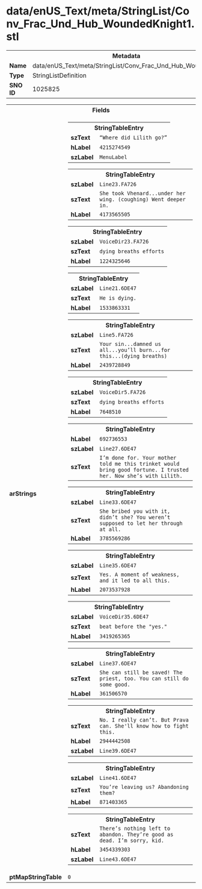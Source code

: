 <h1>data/enUS_Text/meta/StringList/Conv_Frac_Und_Hub_WoundedKnight1.stl</h1><table><tr><th colspan="100%">Metadata</th></tr><tr><td><b>Name</b></td><td>data/enUS_Text/meta/StringList/Conv_Frac_Und_Hub_WoundedKnight1.stl</td></tr><tr><td><b>Type</b></td><td>StringListDefinition</td></tr><tr><td><b>SNO ID</b></td><td>1025825</td></tr></table>

<table><tr><th colspan="100%">Fields</th></tr><tr><td><b>arStrings</b></td><td><table><tr><th colspan="100%">StringTableEntry</th></tr><tr><td><b>szText</b></td><td><code>“Where did Lilith go?”</code></td></tr><tr><td><b>hLabel</b></td><td><code>4215274549</code></td></tr><tr><td><b>szLabel</b></td><td><code>MenuLabel</code></td></tr></table>


<table><tr><th colspan="100%">StringTableEntry</th></tr><tr><td><b>szLabel</b></td><td><code>Line23.FA726</code></td></tr><tr><td><b>szText</b></td><td><code>She took Vhenard...under her wing. (coughing) Went deeper in.</code></td></tr><tr><td><b>hLabel</b></td><td><code>4173565505</code></td></tr></table>


<table><tr><th colspan="100%">StringTableEntry</th></tr><tr><td><b>szLabel</b></td><td><code>VoiceDir23.FA726</code></td></tr><tr><td><b>szText</b></td><td><code>dying breaths efforts</code></td></tr><tr><td><b>hLabel</b></td><td><code>1224325646</code></td></tr></table>


<table><tr><th colspan="100%">StringTableEntry</th></tr><tr><td><b>szLabel</b></td><td><code>Line21.6DE47</code></td></tr><tr><td><b>szText</b></td><td><code>He is dying.</code></td></tr><tr><td><b>hLabel</b></td><td><code>1533863331</code></td></tr></table>


<table><tr><th colspan="100%">StringTableEntry</th></tr><tr><td><b>szLabel</b></td><td><code>Line5.FA726</code></td></tr><tr><td><b>szText</b></td><td><code>Your sin...damned us all...you’ll burn...for this...(dying breaths)</code></td></tr><tr><td><b>hLabel</b></td><td><code>2439728849</code></td></tr></table>


<table><tr><th colspan="100%">StringTableEntry</th></tr><tr><td><b>szLabel</b></td><td><code>VoiceDir5.FA726</code></td></tr><tr><td><b>szText</b></td><td><code>dying breaths efforts</code></td></tr><tr><td><b>hLabel</b></td><td><code>7648510</code></td></tr></table>


<table><tr><th colspan="100%">StringTableEntry</th></tr><tr><td><b>hLabel</b></td><td><code>692736553</code></td></tr><tr><td><b>szLabel</b></td><td><code>Line27.6DE47</code></td></tr><tr><td><b>szText</b></td><td><code>I’m done for. Your mother told me this trinket would bring good fortune. I trusted her. Now she’s with Lilith.</code></td></tr></table>


<table><tr><th colspan="100%">StringTableEntry</th></tr><tr><td><b>szLabel</b></td><td><code>Line33.6DE47</code></td></tr><tr><td><b>szText</b></td><td><code>She bribed you with it, didn’t she? You weren’t supposed to let her through at all.</code></td></tr><tr><td><b>hLabel</b></td><td><code>3785569286</code></td></tr></table>


<table><tr><th colspan="100%">StringTableEntry</th></tr><tr><td><b>szLabel</b></td><td><code>Line35.6DE47</code></td></tr><tr><td><b>szText</b></td><td><code>Yes. A moment of weakness, and it led to all this.</code></td></tr><tr><td><b>hLabel</b></td><td><code>2073537928</code></td></tr></table>


<table><tr><th colspan="100%">StringTableEntry</th></tr><tr><td><b>szLabel</b></td><td><code>VoiceDir35.6DE47</code></td></tr><tr><td><b>szText</b></td><td><code>beat before the "yes."</code></td></tr><tr><td><b>hLabel</b></td><td><code>3419265365</code></td></tr></table>


<table><tr><th colspan="100%">StringTableEntry</th></tr><tr><td><b>szLabel</b></td><td><code>Line37.6DE47</code></td></tr><tr><td><b>szText</b></td><td><code>She can still be saved! The priest, too. You can still do some good.</code></td></tr><tr><td><b>hLabel</b></td><td><code>361506570</code></td></tr></table>


<table><tr><th colspan="100%">StringTableEntry</th></tr><tr><td><b>szText</b></td><td><code>No. I really can’t. But Prava can. She'll know how to fight this.</code></td></tr><tr><td><b>hLabel</b></td><td><code>2944442508</code></td></tr><tr><td><b>szLabel</b></td><td><code>Line39.6DE47</code></td></tr></table>


<table><tr><th colspan="100%">StringTableEntry</th></tr><tr><td><b>szLabel</b></td><td><code>Line41.6DE47</code></td></tr><tr><td><b>szText</b></td><td><code>You’re leaving us? Abandoning them?</code></td></tr><tr><td><b>hLabel</b></td><td><code>871403365</code></td></tr></table>


<table><tr><th colspan="100%">StringTableEntry</th></tr><tr><td><b>szText</b></td><td><code>There’s nothing left to abandon. They’re good as dead. I’m sorry, kid.</code></td></tr><tr><td><b>hLabel</b></td><td><code>3454339303</code></td></tr><tr><td><b>szLabel</b></td><td><code>Line43.6DE47</code></td></tr></table>


</td></tr><tr><td><b>ptMapStringTable</b></td><td><code>0</code></td></tr></table>

